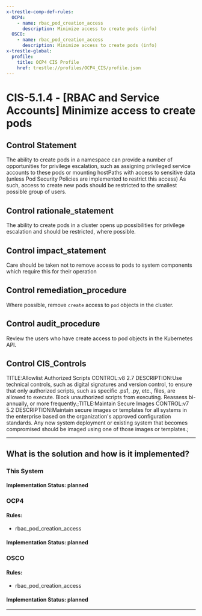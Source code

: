 ```yaml
---
x-trestle-comp-def-rules:
  OCP4:
    - name: rbac_pod_creation_access
      description: Minimize access to create pods (info)
  OSCO:
    - name: rbac_pod_creation_access
      description: Minimize access to create pods (info)
x-trestle-global:
  profile:
    title: OCP4 CIS Profile
    href: trestle://profiles/OCP4_CIS/profile.json
---
```


# CIS-5.1.4 - \[RBAC and Service Accounts\] Minimize access to create pods

## Control Statement

The ability to create pods in a namespace can provide a number of opportunities for privilege escalation, such as assigning privileged service accounts to these pods or mounting hostPaths with access to sensitive data (unless Pod Security Policies are implemented to restrict this access)    As such, access to create new pods should be restricted to the smallest possible group of users.

## Control rationale_statement

The ability to create pods in a cluster opens up possibilities for privilege escalation and should be restricted, where possible.

## Control impact_statement

Care should be taken not to remove access to pods to system components which require this for their operation

## Control remediation_procedure

Where possible, remove `create` access to `pod` objects in the cluster.

## Control audit_procedure

Review the users who have create access to pod objects in the Kubernetes API.

## Control CIS_Controls

TITLE:Allowlist Authorized Scripts CONTROL:v8 2.7 DESCRIPTION:Use technical controls, such as digital signatures and version control, to ensure that only authorized scripts, such as specific .ps1, .py, etc., files, are allowed to execute. Block unauthorized scripts from executing. Reassess bi-annually, or more frequently.;TITLE:Maintain Secure Images CONTROL:v7 5.2 DESCRIPTION:Maintain secure images or templates for all systems in the enterprise based on the organization's approved configuration standards. Any new system deployment or existing system that becomes compromised should be imaged using one of those images or templates.;

______________________________________________________________________

## What is the solution and how is it implemented?

<!-- For implementation status enter one of: implemented, partial, planned, alternative, not-applicable -->

<!-- Note that the list of rules under ### Rules: is read-only and changes will not be captured after assembly to JSON -->

### This System

<!-- Add implementation prose for the main This System component for control: CIS-5.1.4 -->

#### Implementation Status: planned

### OCP4

<!-- Add control implementation description here for control: CIS-5.1.4 -->

#### Rules:

  - rbac_pod_creation_access

#### Implementation Status: planned

### OSCO

<!-- Add control implementation description here for control: CIS-5.1.4 -->

#### Rules:

  - rbac_pod_creation_access

#### Implementation Status: planned

______________________________________________________________________
